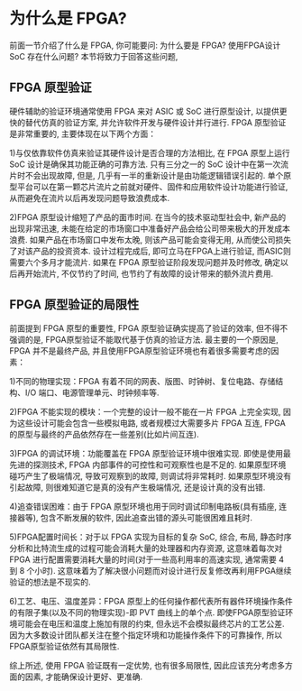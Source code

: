 # 为什么是 FPGA?

前面一节介绍了什么是 FPGA, 你可能要问: 为什么要是 FPGA? 使用FPGA设计 SoC 存在什么问题? 本节将致力于回答这些问题,

## FPGA 原型验证

硬件辅助的验证环境通常使用 FPGA 来对 ASIC 或 SoC 进行原型设计, 以提供更快的替代仿真的验证方案, 并允许软件开发与硬件设计并行进行. FPGA 原型验证是非常重要的, 主要体现在以下两个方面：

1)与仅依靠软件仿真来验证其硬件设计是否合理的方法相比, 在 FPGA 原型上运行 SoC 设计是确保其功能正确的可靠方法. 只有三分之一的 SoC 设计中在第一次流片时不会出现故障, 但是, 几乎有一半的重新设计是由功能逻辑错误引起的. 单个原型平台可以在第一颗芯片流片之前就对硬件、固件和应用软件设计功能进行验证, 从而避免在流片以后再发现问题导致浪费成本. 

2)FPGA 原型设计缩短了产品的面市时间. 在当今的技术驱动型社会中, 新产品的出现非常迅速, 未能在给定的市场窗口中准备好产品会给公司带来极大的开发成本浪费. 如果产品在市场窗口中发布太晚, 则该产品可能会变得无用, 从而使公司损失了对该产品的投资资本. 设计过程完成后, 即可立马在FPGA上进行验证, 而ASIC则需要六个多月才能流片. 如果在 FPGA 原型验证阶段发现问题并及时修改, 确定以后再开始流片, 不仅节约了时间, 也节约了有故障的设计带来的额外流片费用. 

## FPGA 原型验证的局限性

前面提到 FPGA 原型的重要性, FPGA 原型验证确实提高了验证的效率, 但不得不强调的是, FPGA原型验证不能取代基于仿真的验证方法. 最主要的一个原因是, FPGA 并不是最终产品, 并且使用FPGA原型验证环境也有着很多需要考虑的因素：

1)不同的物理实现：FPGA 有着不同的网表、版图、时钟树、复位电路、存储结构、I/O 端口、电源管理单元、时钟频率等. 

2)FPGA 不能实现的模块：一个完整的设计一般不能在一片 FPGA 上完全实现, 因为这些设计可能会包含一些模拟电路, 或者规模过大需要多片 FPGA 互连, FPGA 的原型与最终的产品依然存在一些差别(比如片间互连). 

3)FPGA 的调试环境：功能覆盖在 FPGA 原型验证环境中很难实现. 即使是使用最先进的探测技术, FPGA 内部事件的可控性和可观察性也是不足的. 如果原型环境碰巧产生了极端情况, 导致可观察到的故障, 则调试将非常耗时. 如果原型环境没有引起故障, 则很难知道它是真的没有产生极端情况, 还是设计真的没有出错. 

4)追查错误困难：由于 FPGA 原型环境也用于同时调试印制电路板(具有插座, 连接器等), 包含不断发展的软件, 因此追查出错的源头可能很困难且耗时. 

5)FPGA配置时间长：对于以 FPGA 实现为目标的复杂 SoC, 综合, 布局, 静态时序分析和比特流生成的过程可能会消耗大量的处理器和内存资源, 这意味着每次对 FPGA 进行配置需要消耗大量的时间(对于一些高利用率的高速实现, 通常需要 4 到 8 个小时). 这意味着为了解决很小问题而对设计进行反复修改再利用FPGA继续验证的想法是不现实的. 

6)工艺、电压、温度差异：FPGA 原型上的任何操作都代表所有器件环境操作条件的有限子集(以及不同的物理实现)-即 PVT 曲线上的单个点. 即使FPGA原型验证环境可能会在电压和温度上施加有限的约束, 但永远不会模拟最终芯片的工艺公差. 因为大多数设计团队都关注在整个指定环境和功能操作条件下的可靠操作, 所以FPGA原型验证依然有其局限性. 

综上所述, 使用 FPGA 验证既有一定优势, 也有很多局限性, 因此应该充分考虑多方面的因素, 才能确保设计更好、更准确. 

